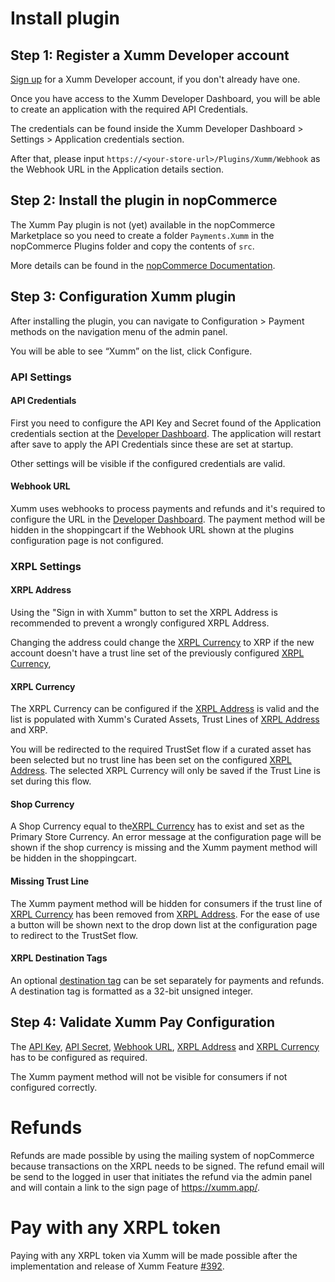 
# Install plugin
## Step 1: Register a Xumm Developer account

[Sign up](https://apps.xumm.dev/) for a Xumm Developer account, if you don't already have one.

Once you have access to the Xumm Developer Dashboard, you will be able to create an application with the required API Credentials.

The credentials can be found inside the Xumm Developer Dashboard > Settings > Application credentials section.

After that, please input `https://<your-store-url>/Plugins/Xumm/Webhook` as the Webhook URL in the Application details section.

## Step 2: Install the plugin in nopCommerce
The Xumm Pay plugin is not (yet) available in the nopCommerce Marketplace so you need to create a folder `Payments.Xumm` in the nopCommerce Plugins folder and copy the contents of `src`.

More details can be found in the [nopCommerce Documentation](https://docs.nopcommerce.com/en/getting-started/advanced-configuration/plugins-in-nopcommerce.html).

## Step 3: Configuration Xumm plugin
After installing the plugin, you can navigate to Configuration > Payment methods on the navigation menu of the admin panel.

You will be able to see “Xumm” on the list, click Configure.

### API Settings

#### API Credentials
First you need to configure the API Key and Secret found of the Application credentials section at the [Developer Dashboard](https://apps.xumm.dev/). 
The application will restart after save to apply the API Credentials since these are set at startup.

Other settings will be visible if the configured credentials are valid.

#### Webhook URL
Xumm uses webhooks to process payments and refunds and it's required to configure the URL in the [Developer Dashboard](https://apps.xumm.dev/).
The payment method will be hidden in the shoppingcart if the Webhook URL shown at the plugins configuration page is not configured.

### XRPL Settings

#### XRPL Address
Using the "Sign in with Xumm" button to set the XRPL Address is recommended to prevent a wrongly configured XRPL Address.

Changing the address could change the [XRPL Currency](#xrpl-currency) to XRP if the new account doesn't have a trust line set of the previously configured [XRPL Currency](#xrpl-currency),

#### XRPL Currency
The XRPL Currency can be configured if the [XRPL Address](#xrpl-address) is valid and the list is populated with Xumm's Curated Assets, Trust Lines of [XRPL Address](#xrpl-address) and XRP.

You will be redirected to the required TrustSet flow if a curated asset has been selected but no trust line has been set on the configured [XRPL Address](#xrpl-address).
The selected XRPL Currency will only be saved if the Trust Line is set during this flow.

#### Shop Currency
A Shop Currency equal to the[XRPL Currency](#xrpl-currency) has to exist and set as the Primary Store Currency.
An error message at the configuration page will be shown if the shop currency is missing and the Xumm payment method will be hidden in the shoppingcart.

#### Missing Trust Line
The Xumm payment method will be hidden for consumers if the trust line of [XRPL Currency](#xrpl-currency) has been removed from [XRPL Address](#xrpl-address).
For the ease of use a button will be shown next to the drop down list at the configuration page to redirect to the TrustSet flow.

#### XRPL Destination Tags
An optional [destination tag](https://xrpl.org/source-and-destination-tags.html) can be set separately for payments and refunds. A destination tag is formatted as a 32-bit unsigned integer.

## Step 4: Validate Xumm Pay Configuration
The [API Key](#api-credentials), [API Secret](#api-credentials), [Webhook URL](#webhook-url), [XRPL Address](#xrpl-address) and [XRPL Currency](#xrpl-currency) has to be configured as required. 

The Xumm payment method will not be visible for consumers if not configured correctly.

# Refunds
Refunds are made possible by using the mailing system of nopCommerce because transactions on the XRPL needs to be signed.
The refund email will be send to the logged in user that initiates the refund via the admin panel and will contain a link to the sign page of https://xumm.app/.

# Pay with any XRPL token
Paying with any XRPL token via Xumm will be made possible after the implementation and release of Xumm Feature [#392](https://github.com/XRPL-Labs/XUMM-Issue-Tracker/issues/392).